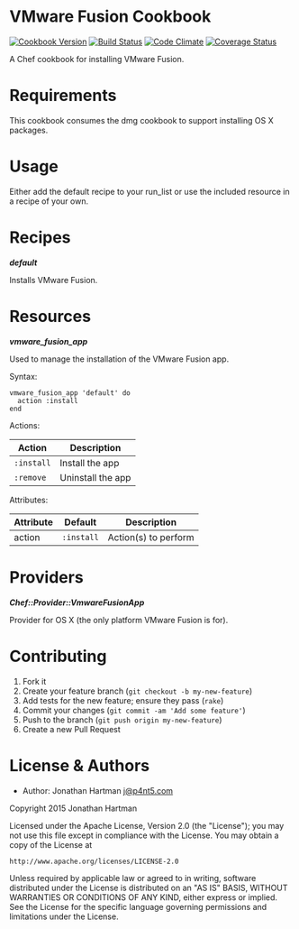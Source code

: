 VMware Fusion Cookbook
======================
[![Cookbook Version](https://img.shields.io/cookbook/v/vmware-fusion.svg)][cookbook]
[![Build Status](https://img.shields.io/travis/RoboticCheese/vmware-fusion-chef.svg)][travis]
[![Code Climate](https://img.shields.io/codeclimate/github/RoboticCheese/vmware-fusion-chef.svg)][codeclimate]
[![Coverage Status](https://img.shields.io/coveralls/RoboticCheese/vmware-fusion-chef.svg)][coveralls]

[cookbook]: https://supermarket.chef.io/cookbooks/vmware-fusion
[travis]: https://travis-ci.org/RoboticCheese/vmware-fusion-chef
[codeclimate]: https://codeclimate.com/github/RoboticCheese/vmware-fusion-chef
[coveralls]: https://coveralls.io/r/RoboticCheese/vmware-fusion-chef

A Chef cookbook for installing VMware Fusion.

Requirements
============

This cookbook consumes the dmg cookbook to support installing OS X packages.

Usage
=====

Either add the default recipe to your run_list or use the included resource in
a recipe of your own.

Recipes
=======

***default***

Installs VMware Fusion.

Resources
=========

***vmware_fusion_app***

Used to manage the installation of the VMware Fusion app.

Syntax:

    vmware_fusion_app 'default' do
      action :install
    end

Actions:

| Action     | Description       |
|------------|-------------------|
| `:install` | Install the app   |
| `:remove`  | Uninstall the app |

Attributes:

| Attribute  | Default        | Description          |
|------------|----------------|----------------------|
| action     | `:install`     | Action(s) to perform |

Providers
=========

***Chef::Provider::VmwareFusionApp***

Provider for OS X (the only platform VMware Fusion is for).

Contributing
============

1. Fork it
2. Create your feature branch (`git checkout -b my-new-feature`)
3. Add tests for the new feature; ensure they pass (`rake`)
4. Commit your changes (`git commit -am 'Add some feature'`)
5. Push to the branch (`git push origin my-new-feature`)
6. Create a new Pull Request

License & Authors
=================
- Author: Jonathan Hartman <j@p4nt5.com>

Copyright 2015 Jonathan Hartman

Licensed under the Apache License, Version 2.0 (the "License");
you may not use this file except in compliance with the License.
You may obtain a copy of the License at

    http://www.apache.org/licenses/LICENSE-2.0

Unless required by applicable law or agreed to in writing, software
distributed under the License is distributed on an "AS IS" BASIS,
WITHOUT WARRANTIES OR CONDITIONS OF ANY KIND, either express or implied.
See the License for the specific language governing permissions and
limitations under the License.
